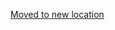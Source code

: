 [Moved to new location](https://github.com/DataTalksClub/machine-learning-zoomcamp/blob/master/cohorts/2021/14-project/README.md)
